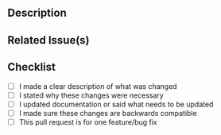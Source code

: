 ## Description

<!-- Describe your changes in detail -->

## Related Issue(s)

<!-- List the issue(s) this PR solves -->

## Checklist

- [ ] I made a clear description of what was changed
- [ ] I stated why these changes were necessary
- [ ] I updated documentation or said what needs to be updated
- [ ] I made sure these changes are backwards compatible
- [ ] This pull request is for one feature/bug fix
